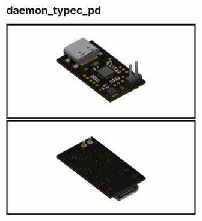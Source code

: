 # daemon_typec_pd

![board_render_front](daemon_typec_pd_front.png)
![board_render_back](daemon_typec_pd_back.png)
